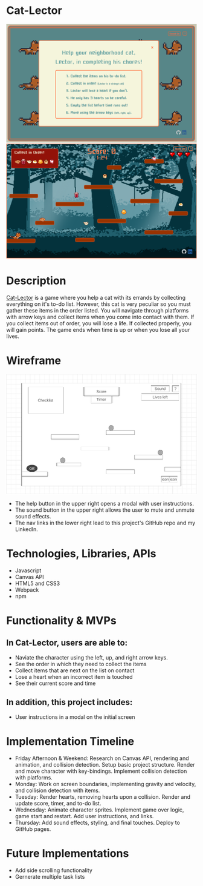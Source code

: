 # Cat-Lector

![cat-lector-start](cat-lector-start.png)
![cat-lector](cat-lector.png)

# Description
[Cat-Lector](https://milner-chen.github.io/js_project/) is a game where you help a cat with its errands by collecting everything on it's to-do list. However, this cat is very peculiar so you must gather these items in the order listed. You will navigate through platforms with arrow keys and collect items when you come into contact with them. If you collect items out of order, you will lose a life. If collected properly, you will gain points. The game ends when time is up or when you lose all your lives.
<!-- There are also perils out in the wild so be careful when foraging! -->

# Wireframe
![wireframe](./js_project_wireframe.png)
  - The help button in the upper right opens a modal with user instructions.
  - The sound button in the upper right allows the user to mute and unmute sound effects.
  - The nav links in the lower right lead to this project's GitHub repo and my LinkedIn.

# Technologies, Libraries, APIs
- Javascript
- Canvas API
- HTML5 and CSS3
- Webpack
- npm

# Functionality & MVPs
## In Cat-Lector, users are able to:
  - Naviate the character using the left, up, and right arrow keys.
  - See the order in which they need to collect the items
  - Collect items that are next on the list on contact
  - Lose a heart when an incorrect item is touched
  - See their current score and time
  ## In addition, this project includes:
  - User instructions in a modal on the initial screen
  <!-- - There are obstacles to overcome -->
 
# Implementation Timeline

- Friday Afternoon & Weekend: Research on Canvas API, rendering and animation, and collision detection. Setup basic project structure. Render and move character with key-bindings. Implement collision detection with platforms.
- Monday: Work on screen boundaries, implementing gravity and velocity, and collision detection with items.
- Tuesday: Render hearts, removing hearts upon a collision. Render and update score, timer, and to-do list.
- Wednesday: Animate character sprites. Implement game over logic, game start and restart. Add user instructions, and links.
- Thursday: Add sound effects, styling, and final touches. Deploy to GitHub pages.

<!-- - Research
- Setup project
- Set up classes
- Get the character moving

## Monday:

- Implement the game logic
- Make sure that the character can interact with items (collision)
- Make sure that stats. (points, lives, etc) update properly

## Tuesday:

- Make sure that the task list updates properly
- Make sure that the stats render correctly

## Wednesday:

- Add the timer
- Styling
- Start bonuses if there is time

## Thursday Morning:

- Deploy to GitHub pages -->

# Future Implementations
  - Add side scrolling functionality
  - Gernerate multiple task lists